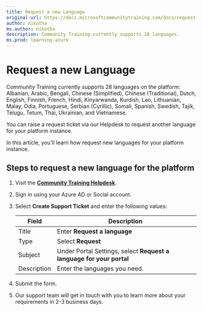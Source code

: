 ```yaml
---
title: Request a new Language
original-url: https://docs.microsoftcommunitytraining.com/docs/request-a-new-language
author: nikotha
ms.author: nikotha
description: Community Training currently supports 28 languages.
ms.prod: learning-azure
---
```


# Request a new Language

 Community Training currently supports 28 languages on the platform:  Albanian, Arabic, Bengali, Chinese (Simplified), Chinese (Traditional), Dutch, English, Finnish, French, Hindi, Kinyarwanda, Kurdish, Lao, Lithuanian, Malay, Odia, Portuguese, Serbian (Cyrillic), Somali, Spanish, Swedish, Tajik, Telugu, Tetum, Thai, Ukrainian, and Vietnamese.

You can raise a request ticket via our Helpdesk to request another language for your platform instance.

In this article, you'll learn how request new languages for your platform instance.

## Steps to request a new language for the platform

1. Visit the [**Community Training Helpdesk**](https://go.microsoft.com/fwlink/?linkid=2104630/).

1. Sign in using your Azure AD or Social account.

1. Select **Create Support Ticket** and enter the following values:

    |Field|Description|
    |---|---|
    |Title|Enter **Request a language**|
    |Type|Select **Request**|
    |Subject |Under Portal Settings, select **Request a language for your portal**|
    |Description|Enter the languages you need. |

1. Submit the form.

1. Our support team will get in touch with you to learn more about your requirements in 2-3 business days.
